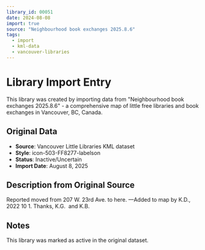 ```yaml
---
library_id: 00051
date: 2024-08-08
import: true
source: "Neighbourhood book exchanges 2025.8.6"
tags:
  - import
  - kml-data
  - vancouver-libraries
---
```


# Library Import Entry

This library was created by importing data from "Neighbourhood book exchanges 2025.8.6" - a comprehensive map of little free libraries and book exchanges in Vancouver, BC, Canada.

## Original Data

- **Source**: Vancouver Little Libraries KML dataset
- **Style**: icon-503-FF8277-labelson
- **Status**: Inactive/Uncertain
- **Import Date**: August 8, 2025

## Description from Original Source

Reported moved from 207 W. 23rd Ave. to here.
—Added to map by K.D., 2022 10 1. 
 Thanks, K.G.  and K.B.




## Notes

This library was marked as active in the original dataset.
